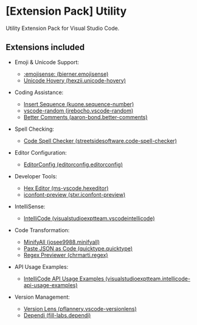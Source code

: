 # [Extension Pack] Utility

Utility Extension Pack for Visual Studio Code.

## Extensions included

- Emoji & Unicode Support:
  - [:emojisense: (bierner.emojisense)](https://marketplace.visualstudio.com/items?itemName=bierner.emojisense)
  - [Unicode Hovery (hexzii.unicode-hovery)](https://marketplace.visualstudio.com/items?itemName=hexzii.unicode-hovery)

- Coding Assistance:
  - [Insert Sequence (kuone.sequence-number)](https://marketplace.visualstudio.com/items?itemName=kuone.sequence-number)
  - [vscode-random (jrebocho.vscode-random)](https://marketplace.visualstudio.com/items?itemName=jrebocho.vscode-random)
  - [Better Comments (aaron-bond.better-comments)](https://marketplace.visualstudio.com/items?itemName=aaron-bond.better-comments)

- Spell Checking:
  - [Code Spell Checker (streetsidesoftware.code-spell-checker)](https://marketplace.visualstudio.com/items?itemName=streetsidesoftware.code-spell-checker)

- Editor Configuration:
  - [EditorConfig (editorconfig.editorconfig)](https://marketplace.visualstudio.com/items?itemName=editorconfig.editorconfig)

- Developer Tools:
  - [Hex Editor (ms-vscode.hexeditor)](https://marketplace.visualstudio.com/items?itemName=ms-vscode.hexeditor)
  - [iconfont-preview (stxr.iconfont-preview)](https://marketplace.visualstudio.com/items?itemName=stxr.iconfont-preview)

- IntelliSense:
  - [IntelliCode (visualstudioexptteam.vscodeintellicode)](https://marketplace.visualstudio.com/items?itemName=visualstudioexptteam.vscodeintellicode)

- Code Transformation:
  - [MinifyAll (josee9988.minifyall)](https://marketplace.visualstudio.com/items?itemName=josee9988.minifyall)
  - [Paste JSON as Code (quicktype.quicktype)](https://marketplace.visualstudio.com/items?itemName=quicktype.quicktype)
  - [Regex Previewer (chrmarti.regex)](https://marketplace.visualstudio.com/items?itemName=chrmarti.regex)

- API Usage Examples:
  - [IntelliCode API Usage Examples (visualstudioexptteam.intellicode-api-usage-examples)](https://marketplace.visualstudio.com/items?itemName=visualstudioexptteam.intellicode-api-usage-examples)

- Version Management:
  - [Version Lens (pflannery.vscode-versionlens)](https://marketplace.visualstudio.com/items?itemName=pflannery.vscode-versionlens)
  - [Dependi (fill-labs.dependi)](https://marketplace.visualstudio.com/items?itemName=fill-labs.dependi)
